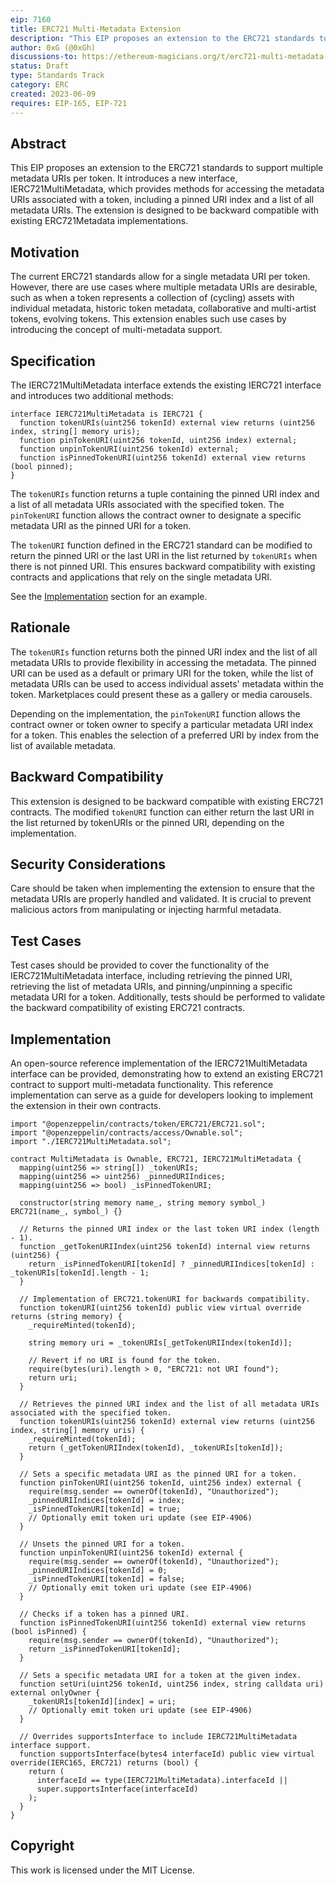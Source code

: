 ```yaml
---
eip: 7160
title: ERC721 Multi-Metadata Extension
description: "This EIP proposes an extension to the ERC721 standards to support multiple metadata URIs per token via a new tokenURIs method that returns the pinned metadata index and a list of metadata URIs."
author: 0xG (@0xGh)
discussions-to: https://ethereum-magicians.org/t/erc721-multi-metadata-extension/14629
status: Draft
type: Standards Track
category: ERC
created: 2023-06-09
requires: EIP-165, EIP-721
---
```


## Abstract

This EIP proposes an extension to the ERC721 standards to support multiple metadata URIs per token. It introduces a new interface, IERC721MultiMetadata, which provides methods for accessing the metadata URIs associated with a token, including a pinned URI index and a list of all metadata URIs. The extension is designed to be backward compatible with existing ERC721Metadata implementations.

## Motivation

The current ERC721 standards allow for a single metadata URI per token. However, there are use cases where multiple metadata URIs are desirable, such as when a token represents a collection of (cycling) assets with individual metadata, historic token metadata, collaborative and multi-artist tokens, evolving tokens. This extension enables such use cases by introducing the concept of multi-metadata support.

## Specification

The IERC721MultiMetadata interface extends the existing IERC721 interface and introduces two additional methods:

```solidity
interface IERC721MultiMetadata is IERC721 {
  function tokenURIs(uint256 tokenId) external view returns (uint256 index, string[] memory uris);
  function pinTokenURI(uint256 tokenId, uint256 index) external;
  function unpinTokenURI(uint256 tokenId) external;
  function isPinnedTokenURI(uint256 tokenId) external view returns (bool pinned);
}
```

The `tokenURIs` function returns a tuple containing the pinned URI index and a list of all metadata URIs associated with the specified token. The `pinTokenURI` function allows the contract owner to designate a specific metadata URI as the pinned URI for a token.

The `tokenURI` function defined in the ERC721 standard can be modified to return the pinned URI or the last URI in the list returned by `tokenURIs` when there is not pinned URI. This ensures backward compatibility with existing contracts and applications that rely on the single metadata URI.

See the [Implementation](#Implementation) section for an example.

## Rationale

The `tokenURIs` function returns both the pinned URI index and the list of all metadata URIs to provide flexibility in accessing the metadata. The pinned URI can be used as a default or primary URI for the token, while the list of metadata URIs can be used to access individual assets' metadata within the token. Marketplaces could present these as a gallery or media carousels.

Depending on the implementation, the `pinTokenURI` function allows the contract owner or token owner to specify a particular metadata URI index for a token. This enables the selection of a preferred URI by index from the list of available metadata.

## Backward Compatibility

This extension is designed to be backward compatible with existing ERC721 contracts. The modified `tokenURI` function can either return the last URI in the list returned by tokenURIs or the pinned URI, depending on the implementation.

## Security Considerations

Care should be taken when implementing the extension to ensure that the metadata URIs are properly handled and validated. It is crucial to prevent malicious actors from manipulating or injecting harmful metadata.

## Test Cases

Test cases should be provided to cover the functionality of the IERC721MultiMetadata interface, including retrieving the pinned URI, retrieving the list of metadata URIs, and pinning/unpinning a specific metadata URI for a token. Additionally, tests should be performed to validate the backward compatibility of existing ERC721 contracts.

## Implementation

An open-source reference implementation of the IERC721MultiMetadata interface can be provided, demonstrating how to extend an existing ERC721 contract to support multi-metadata functionality. This reference implementation can serve as a guide for developers looking to implement the extension in their own contracts.

```solidity
import "@openzeppelin/contracts/token/ERC721/ERC721.sol";
import "@openzeppelin/contracts/access/Ownable.sol";
import "./IERC721MultiMetadata.sol";

contract MultiMetadata is Ownable, ERC721, IERC721MultiMetadata {
  mapping(uint256 => string[]) _tokenURIs;
  mapping(uint256 => uint256) _pinnedURIIndices;
  mapping(uint256 => bool) _isPinnedTokenURI;

  constructor(string memory name_, string memory symbol_) ERC721(name_, symbol_) {}

  // Returns the pinned URI index or the last token URI index (length - 1).
  function _getTokenURIIndex(uint256 tokenId) internal view returns (uint256) {
    return _isPinnedTokenURI[tokenId] ? _pinnedURIIndices[tokenId] : _tokenURIs[tokenId].length - 1;
  }

  // Implementation of ERC721.tokenURI for backwards compatibility.
  function tokenURI(uint256 tokenId) public view virtual override returns (string memory) {
    _requireMinted(tokenId);

    string memory uri = _tokenURIs[_getTokenURIIndex(tokenId)];

    // Revert if no URI is found for the token.
    require(bytes(uri).length > 0, "ERC721: not URI found");
    return uri;
  }

  // Retrieves the pinned URI index and the list of all metadata URIs associated with the specified token.
  function tokenURIs(uint256 tokenId) external view returns (uint256 index, string[] memory uris) {
    _requireMinted(tokenId);
    return (_getTokenURIIndex(tokenId), _tokenURIs[tokenId]);
  }

  // Sets a specific metadata URI as the pinned URI for a token.
  function pinTokenURI(uint256 tokenId, uint256 index) external {
    require(msg.sender == ownerOf(tokenId), "Unauthorized");
    _pinnedURIIndices[tokenId] = index;
    _isPinnedTokenURI[tokenId] = true;
    // Optionally emit token uri update (see EIP-4906)
  }

  // Unsets the pinned URI for a token.
  function unpinTokenURI(uint256 tokenId) external {
    require(msg.sender == ownerOf(tokenId), "Unauthorized");
    _pinnedURIIndices[tokenId] = 0;
    _isPinnedTokenURI[tokenId] = false;
    // Optionally emit token uri update (see EIP-4906)
  }

  // Checks if a token has a pinned URI.
  function isPinnedTokenURI(uint256 tokenId) external view returns (bool isPinned) {
    require(msg.sender == ownerOf(tokenId), "Unauthorized");
    return _isPinnedTokenURI[tokenId];
  }

  // Sets a specific metadata URI for a token at the given index.
  function setUri(uint256 tokenId, uint256 index, string calldata uri) external onlyOwner {
    _tokenURIs[tokenId][index] = uri;
    // Optionally emit token uri update (see EIP-4906)
  }

  // Overrides supportsInterface to include IERC721MultiMetadata interface support.
  function supportsInterface(bytes4 interfaceId) public view virtual override(IERC165, ERC721) returns (bool) {
    return (
      interfaceId == type(IERC721MultiMetadata).interfaceId ||
      super.supportsInterface(interfaceId)
    );
  }
}
```

## Copyright

This work is licensed under the MIT License.
